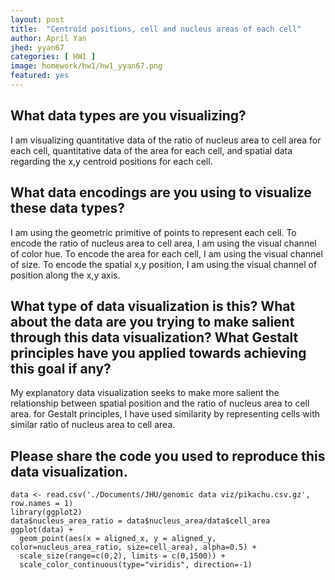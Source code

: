 ```yaml
---
layout: post
title:  "Centroid positions, cell and nucleus areas of each cell"
author: April Yan
jhed: yyan67
categories: [ HW1 ]
image: homework/hw1/hw1_yyan67.png
featured: yes
---
```


## What data types are you visualizing?
I am visualizing quantitative data of the ratio of nucleus area to cell area for each cell, quantitative data of the area for each cell, and spatial data regarding the x,y centroid positions for each cell.

## What data encodings are you using to visualize these data types?
I am using the geometric primitive of points to represent each cell. To encode the ratio of nucleus area to cell area, I am using the visual channel of color hue. To encode the area for each cell, I am using the visual channel of size. To encode the spatial x,y position, I am using the visual channel of position along the x,y axis.

## What type of data visualization is this? What about the data are you trying to make salient through this data visualization? What Gestalt principles have you applied towards achieving this goal if any?
My explanatory data visualization seeks to make more salient the relationship between spatial position and the ratio of nucleus area to cell area. for Gestalt principles, I have used similarity by representing cells with similar ratio of nucleus area to cell area. 

## Please share the code you used to reproduce this data visualization.
```{r}
data <- read.csv('./Documents/JHU/genomic data viz/pikachu.csv.gz', row.names = 1)
library(ggplot2)
data$nucleus_area_ratio = data$nucleus_area/data$cell_area
ggplot(data) + 
  geom_point(aes(x = aligned_x, y = aligned_y, color=nucleus_area_ratio, size=cell_area), alpha=0.5) + 
  scale_size(range=c(0,2), limits = c(0,1500)) + 
  scale_color_continuous(type="viridis", direction=-1) 
```
